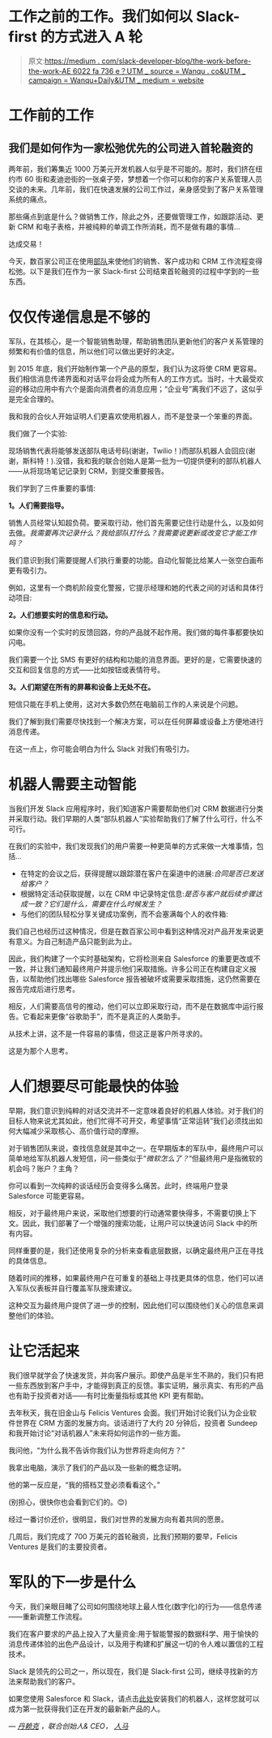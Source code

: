 # 工作之前的工作。我们如何以 Slack-first 的方式进入 A 轮

> 原文:[https://medium . com/slack-developer-blog/the-work-before-the-work-AE 6022 fa 736 e？UTM _ source = Wanqu . co&UTM _ campaign = Wanqu+Daily&UTM _ medium = website](https://medium.com/slack-developer-blog/the-work-before-the-work-ae6022fa736e?utm_source=wanqu.co&utm_campaign=Wanqu+Daily&utm_medium=website)

# **工作前的工作**

## **我们是如何作为一家松弛优先的公司进入首轮融资的**

两年前，我们筹集近 1000 万美元开发机器人似乎是不可能的。那时，我们挤在纽约市 60 街和麦迪逊街的一张桌子旁，梦想着一个你可以和你的客户关系管理人员交谈的未来。几年前，我们在快速发展的公司工作过，亲身感受到了客户关系管理系统的痛点。

那些痛点到底是什么？做销售工作，除此之外，还要做管理工作，如跟踪活动、更新 CRM 和电子表格，并被纯粹的单调工作所消耗，而不是做有趣的事情…

达成交易！

今天，数百家公司正在使用[部队](http://troops.ai)来使他们的销售、客户成功和 CRM 工作流程变得松弛。以下是我们在作为一家 Slack-first 公司结束首轮融资的过程中学到的一些东西。

# 仅仅传递信息是不够的

军队，在其核心，是一个智能销售助理，帮助销售团队更新他们的客户关系管理的频繁和有价值的信息，所以他们可以做出更好的决定。

到 2015 年底，我们开始制作第一个产品的原型，我们认为这将使 CRM 更容易。我们相信消息传递界面和对话平台将会成为所有人的工作方式。当时，十大最受欢迎的移动应用中有六个是面向消费者的消息应用；“企业号”离我们不远了，这似乎是完全合理的。

我和我的合伙人开始证明人们更喜欢使用机器人，而不是登录一个笨重的界面。

我们做了一个实验:

现场销售代表将能够发送部队电话号码(谢谢，Twilio！)而部队机器人会回应(谢谢，斯科特！).没错，我和我的联合创始人是第一批为一切提供便利的部队机器人——从将现场笔记记录到 CRM，到提交重要报告。

我们学到了三件重要的事情:

**1。人们需要指导。**

销售人员经常认知超负荷。要采取行动，他们首先需要记住行动是什么，以及如何去做。*我需要再次记录什么？我给部队打什么？我需要说更新或改变它才能工作吗？*

我们意识到我们需要提醒人们执行重要的功能。自动化智能比给某人一张空白画布更有吸引力。

例如，这里有一个商机阶段变化警报，它提示经理和她的代表之间的对话和具体行动项目:



**2。人们想要实时的信息和行动。**

如果你没有一个实时的反馈回路，你的产品就不起作用。我们做的每件事都要快如闪电。

我们需要一个比 SMS 有更好的结构和功能的消息界面。更好的是，它需要快速的交互和回复信息的方式——比如按钮或表情符号。

**3。人们期望在所有的屏幕和设备上无处不在。**

短信只能在手机上使用，这对大多数仍然在电脑前工作的人来说是个问题。

我们了解到我们需要尽快找到一个解决方案，可以在任何屏幕或设备上方便地进行消息传递。

在这一点上，你可能会明白为什么 Slack 对我们有吸引力。

# 机器人需要主动智能

当我们开发 Slack 应用程序时，我们知道客户需要帮助他们对 CRM 数据进行分类并采取行动。我们早期的人类“部队机器人”实验帮助我们了解了什么可行，什么不可行。

在我们的实验中，我们发现我们的用户需要一种更简单的方式来做一大堆事情，包括…

*   在特定的会议之后，获得提醒以跟踪潜在客户在渠道中的进展:*合同是否已发送给客户？*
*   根据特定活动获取提醒，以在 CRM 中记录特定信息:*是否与客户就后续步骤达成一致？它们是什么，需要在什么时候发生？*
*   与他们的团队轻松分享关键成功案例，而不会塞满每个人的收件箱:



我们自己也经历过这种情况，但是在数百家公司中看到这种情况对产品开发来说更有意义。为自己制造产品只能到此为止。

因此，我们构建了一个实时基础架构，它将检测来自 Salesforce 的重要更改或不一致，并让我们通知最终用户并提示他们采取措施。许多公司正在构建自定义报告，以帮助他们找出哪些 Salesforce 报告被破坏或需要采取措施，这仍然需要在报告完成后进行思考。

相反，人们需要高信号的推动，他们可以立即采取行动，而不是在数据库中运行报告。它看起来更像“谷歌助手”，而不是真正的人类助手。

从技术上讲，这不是一件容易的事情，但这正是客户所寻求的。

这是为那个人思考。

# 人们想要尽可能最快的体验

早期，我们意识到纯粹的对话交流并不一定意味着良好的机器人体验。对于我们的目标人物来说尤其如此，他们忙得不可开交，希望事情“正常运转”我们必须找出如何大幅减少采取核心、高价值行动的摩擦。

对于销售团队来说，查找信息就是其中之一。在早期版本的军队中，最终用户可以简单地给军队机器人发短信，问一些类似于“*微软怎么了？*“但最终用户是指微软的机会吗？账户？主角？



你可以看到一次纯粹的谈话经历会变得多么痛苦。此时，终端用户登录 Salesforce 可能更容易。

相反，对于最终用户来说，采取他们想要的行动通常要快得多，不需要切换上下文。因此，我们部署了一个增强的搜索功能，让用户可以快速访问 Slack 中的所有内容。



同样重要的是，我们还使用复杂的分析来查看底层数据，以确定最终用户正在寻找的具体信息。

随着时间的推移，如果最终用户在可重复的基础上寻找更具体的信息，他们可以进入军队仪表板并自行覆盖军队搜索建议。



这种交互为最终用户提供了进一步的控制，因此他们可以围绕他们关心的信息来调整他们的体验。

# 让它活起来

我们很早就学会了快速发货，并向客户展示。即使产品是半生不熟的，我们只有把一些东西放到客户手中，才能得到真正的反馈。事实证明，展示真实、有形的产品也有助于投资者对话——有时比衡量指标或其他 KPI 更有帮助。

去年秋天，我在旧金山与 Felicis Ventures 会面。我们开始讨论我们认为企业软件世界在 CRM 方面的发展方向。谈话进行了大约 20 分钟后，投资者 Sundeep 和我开始讨论“对话机器人”未来将如何运作的一些方面。

我问他，“为什么我不告诉你我们认为世界将走向何方？”

我拿出电脑，演示了我们的产品以及一些新的概念证明。

他的第一反应是，“我的搭档艾登必须看看这个。”

(别担心，很快你也会看到它们的。😊)

经过一番讨价还价，很明显，我们对世界的发展方向有着共同的愿景。

几周后，我们完成了 700 万美元的首轮融资，比我们预期的要早，Felicis Ventures 是我们的主要投资者。

# 军队的下一步是什么

今天，我们亲眼目睹了公司如何围绕地球上最人性化(数字化)的行为——信息传递——重新调整工作流程。

我们在客户要求的产品上投入了大量资金:用于智能警报的数据科学、用于愉快的消息传递体验的出色产品设计，以及用于构建和扩展这一切的令人难以置信的工程技术。

Slack 是领先的公司之一，所以现在，我们是 Slack-first 公司，继续寻找新的方法来帮助我们的客户。

如果您使用 Salesforce 和 Slack，请点击[此处](http://troops.ai)安装我们的机器人，这样您就可以成为第一批获得我们正在开发的最新新产品的人。

*—* [*丹赖克*](https://twitter.com/danreich) *，联合创始人& CEO，* [*人马*](http://troops.ai)









